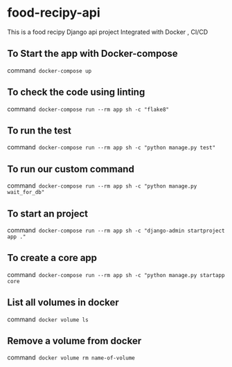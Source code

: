 # food-recipy-api
This is a food recipy Django api project Integrated with Docker , CI/CD


## To Start the app with Docker-compose
command` docker-compose up`
<!-- code` docker-compose run --rm app sh -c "python manage.py collectstatic"` -->

## To check the code using linting
command` docker-compose run --rm app sh -c "flake8"`

## To run the test
command` docker-compose run --rm app sh -c "python manage.py test"`

## To run our custom command
command` docker-compose run --rm app sh -c "python manage.py wait_for_db"`

## To start an project
command` docker-compose run --rm app sh -c "django-admin startproject app ."`

## To create a core app
command` docker-compose run --rm app sh -c "python manage.py startapp core`

## List all volumes in docker
command` docker volume ls`

## Remove a volume from docker
command` docker volume rm name-of-volume`